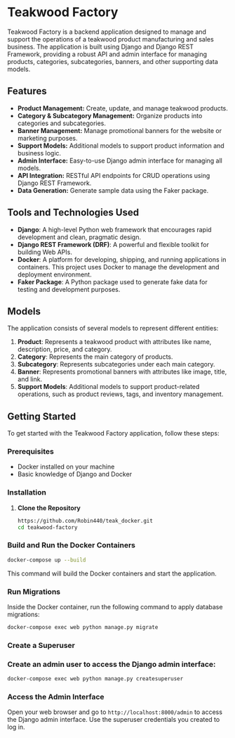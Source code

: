 # Teakwood Factory

Teakwood Factory is a backend application designed to manage and support the operations of a teakwood product manufacturing and sales business. The application is built using Django and Django REST Framework, providing a robust API and admin interface for managing products, categories, subcategories, banners, and other supporting data models.

## Features

- **Product Management:** Create, update, and manage teakwood products.
- **Category & Subcategory Management:** Organize products into categories and subcategories.
- **Banner Management:** Manage promotional banners for the website or marketing purposes.
- **Support Models:** Additional models to support product information and business logic.
- **Admin Interface:** Easy-to-use Django admin interface for managing all models.
- **API Integration:** RESTful API endpoints for CRUD operations using Django REST Framework.
- **Data Generation:** Generate sample data using the Faker package.

## Tools and Technologies Used

- **Django**: A high-level Python web framework that encourages rapid development and clean, pragmatic design.
- **Django REST Framework (DRF)**: A powerful and flexible toolkit for building Web APIs.
- **Docker**: A platform for developing, shipping, and running applications in containers. This project uses Docker to manage the development and deployment environment.
- **Faker Package**: A Python package used to generate fake data for testing and development purposes.

## Models

The application consists of several models to represent different entities:

1. **Product**: Represents a teakwood product with attributes like name, description, price, and category.
2. **Category**: Represents the main category of products.
3. **Subcategory**: Represents subcategories under each main category.
4. **Banner**: Represents promotional banners with attributes like image, title, and link.
5. **Support Models**: Additional models to support product-related operations, such as product reviews, tags, and inventory management.

## Getting Started

To get started with the Teakwood Factory application, follow these steps:

### Prerequisites

- Docker installed on your machine
- Basic knowledge of Django and Docker

### Installation

1. **Clone the Repository**

   ```bash
   https://github.com/Robin440/teak_docker.git
   cd teakwood-factory
   ```

### Build and Run the Docker Containers
   ```bash
   docker-compose up --build
   ```
   This command will build the Docker containers and start the application.

### Run Migrations

   Inside the Docker container, run the following command to apply database migrations:
   ```bash
   docker-compose exec web python manage.py migrate
   ```
### Create a Superuser

### Create an admin user to access the Django admin interface:

   ```bash
   docker-compose exec web python manage.py createsuperuser
   ```

### Access the Admin Interface

   Open your web browser and go to  ```http://localhost:8000/admin``` to access the Django admin interface. Use the superuser credentials you created to log in.




